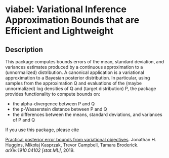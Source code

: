 #  viabel: Variational Inference Approximation Bounds that are Efficient and Lightweight

## Description

This package computes bounds errors of the mean, standard deviation, and variances
estimates produced by a continuous approximation to a (unnormalized) distribution.
A canonical application is a variational approximation to a Bayesian posterior
distribution.
In particular, using samples from the approximation Q and evaluations of the
(maybe unnormalized) log densities of Q and (target distribution) P,
the package provides functionality to compute bounds on:

* the alpha-divergence between P and Q
* the p-Wasserstein distance between P and Q
* the differences between the means, standard deviations, and variances of P and Q

If you use this package, please cite

[Practical posterior error bounds from variational objectives](https://arxiv.org/abs/1910.04102).
Jonathan H. Huggins,
Miko&#0322;aj Kasprzak,
Trevor Campbell,
Tamara Broderick.
*arXiv:1910.04102 [stat.ML]*, 2019.
